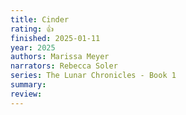 ```yaml
---
title: Cinder
rating: 👍
finished: 2025-01-11
year: 2025
authors: Marissa Meyer
narrators: Rebecca Soler
series: The Lunar Chronicles - Book 1
summary:
review:
---
```

